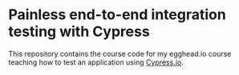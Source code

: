 # Painless end-to-end integration testing with Cypress

This repository contains the course code for my egghead.io course teaching how to test an application using [Cypress.io](https://cypress.io).
